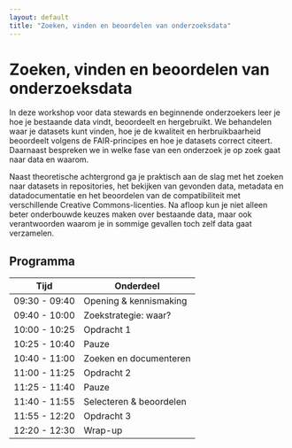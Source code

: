 ```yaml
---
layout: default
title: "Zoeken, vinden en beoordelen van onderzoeksdata"
---
```


# Zoeken, vinden en beoordelen van onderzoeksdata

In deze workshop voor data stewards en beginnende onderzoekers leer je hoe je bestaande data vindt, beoordeelt en hergebruikt. We behandelen waar je datasets kunt vinden, hoe je de kwaliteit en herbruikbaarheid beoordeelt volgens de FAIR-principes en hoe je datasets correct citeert. Daarnaast bespreken we in welke fase van een onderzoek je op zoek gaat naar data en waarom. 

Naast theoretische achtergrond ga je praktisch aan de slag met het zoeken naar datasets in repositories, het bekijken van gevonden data, metadata en datadocumentatie en het beoordelen van de compatibiliteit met verschillende Creative Commons-licenties. Na afloop kun je niet alleen beter onderbouwde keuzes maken over bestaande data, maar ook verantwoorden waarom je in sommige gevallen toch zelf data gaat verzamelen.  

## Programma

<table>
  <thead>
    <tr>
      <th>Tijd</th>
      <th>Onderdeel</th>
    </tr>
  </thead>
  <tbody>
    <tr><td>09:30 - 09:40</td><td>Opening & kennismaking</td></tr>
    <tr><td>09:40 - 10:00</td><td>Zoekstrategie: waar?</td></tr>
    <tr><td>10:00 - 10:25</td><td>Opdracht 1</td></tr>
    <tr><td>10:25 - 10:40</td><td>Pauze</td></tr>
    <tr><td>10:40 - 11:00</td><td>Zoeken en documenteren</td></tr>
    <tr><td>11:00 - 11:25</td><td>Opdracht 2</td></tr>
    <tr><td>11:25 - 11:40</td><td>Pauze</td></tr>
    <tr><td>11:40 - 11:55</td><td>Selecteren & beoordelen</td></tr>
    <tr><td>11:55 - 12:20</td><td>Opdracht 3</td></tr>
    <tr><td>12:20 - 12:30</td><td>Wrap-up</td></tr>
  </tbody>
</table>
